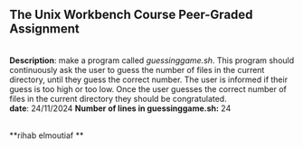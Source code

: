 ## The Unix Workbench Course Peer-Graded Assignment

\
**Description**: make a program called *guessinggame.sh*. This program should continuously ask the user to guess the number of files in the current directory, until they guess the correct number. The user is informed if their guess is too high or too low. Once the user guesses the correct number of files in the current directory they should be congratulated.
\
**date**: 24/11/2024
**Number of lines in guessinggame.sh:** 24


\
**rihab elmoutiaf **
